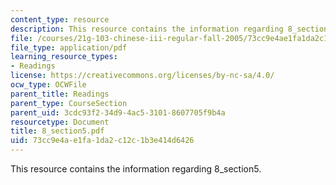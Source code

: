 ```yaml
---
content_type: resource
description: This resource contains the information regarding 8_section5.
file: /courses/21g-103-chinese-iii-regular-fall-2005/73cc9e4ae1fa1da2c12c1b3e414d6426_MIT21G_103F05_8_5.pdf
file_type: application/pdf
learning_resource_types:
- Readings
license: https://creativecommons.org/licenses/by-nc-sa/4.0/
ocw_type: OCWFile
parent_title: Readings
parent_type: CourseSection
parent_uid: 3cdc93f2-34d9-4ac5-3101-8607705f9b4a
resourcetype: Document
title: 8_section5.pdf
uid: 73cc9e4a-e1fa-1da2-c12c-1b3e414d6426
---
```

This resource contains the information regarding 8_section5.